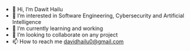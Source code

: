 - 👋 Hi, I’m Dawit Hailu
- 👀 I’m interested in Software Engineering, Cybersecurity and Artificial Intelligence
- 🌱 I’m currently learning and working
- 💞️ I’m looking to collaborate on any project
- 📫 How to reach me davidhailu0@gmail.com


